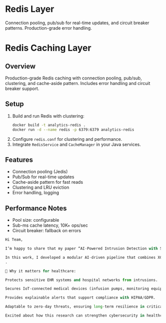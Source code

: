 # Redis Layer
Connection pooling, pub/sub for real-time updates, and circuit breaker patterns. Production-grade error handling.

# Redis Caching Layer

## Overview
Production-grade Redis caching with connection pooling, pub/sub, clustering, and cache-aside pattern. Includes error handling and circuit breaker support.

## Setup
1. Build and run Redis with clustering:
   ```sh
   docker build -t analytics-redis .
   docker run -d --name redis -p 6379:6379 analytics-redis
   ```
2. Configure `redis.conf` for clustering and performance.
3. Integrate `RedisService` and `CacheManager` in your Java services.

## Features
- Connection pooling (Jedis)
- Pub/Sub for real-time updates
- Cache-aside pattern for fast reads
- Clustering and LRU eviction
- Error handling, logging

## Performance Notes
- Pool size: configurable
- Sub-ms cache latency, 10K+ ops/sec
- Circuit breaker: fallback on errors

```python
Hi Team,

I’m happy to share that my paper “AI-Powered Intrusion Detection with SHAP Explainability and Feedback Loop: A Modular Pipeline for Cyber Threat Classification” has been accepted 🎉.

In this work, I developed a modular AI-driven pipeline that combines XGBoost/Random Forest classifiers, SHAP-based explainability, and a feedback loop for continuous retraining. The system reached 99.96% accuracy and a 0.92 Macro F1-score on the CICIDS2017 dataset, showing strong performance across diverse attack types
.

🔹 Why it matters for healthcare:

Protects sensitive EHR systems and hospital networks from intrusions.

Secures IoT-connected medical devices (infusion pumps, monitoring equipment, etc.).

Provides explainable alerts that support compliance with HIPAA/GDPR.

Adaptable to zero-day threats, ensuring long-term resilience in critical healthcare environments.

Excited about how this research can strengthen cybersecurity in healthcare systems while keeping patient data safe and operations reliable.
```
